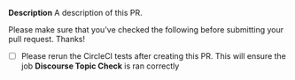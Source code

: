 **Description**
A description of this PR.

Please make sure that you've checked the following before submitting your pull request. Thanks!

- [ ] Please rerun the CircleCI tests after creating this PR. This will ensure the job **Discourse Topic Check** is ran correctly
